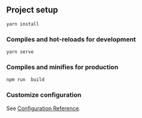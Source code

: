 
## Project setup
```
yarn install
```

### Compiles and hot-reloads for development
```
yarn serve
```

### Compiles and minifies for production
```
npm run  build
```

### Customize configuration
See [Configuration Reference](https://cli.vuejs.org/config/).

